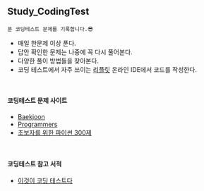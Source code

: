 ## Study_CodingTest

    푼 코딩테스트 문제를 기록합니다.😎
    
* 매일 한문제 이상 푼다.
* 답안 확인한 문제는 나중에 꼭 다시 풀어본다.
* 다양한 풀이 방법들을 찾아본다.
* 코딩 테스트에서 자주 쓰이는 [리플릿](https://replit.com/) 온라인 IDE에서 코드를 작성한다.

<br>
    
#### 코딩테스트 문제 사이트

  * [Baekjoon](https://www.acmicpc.net/)
  * [Programmers](https://programmers.co.kr/)
  * [초보자를 위한 파이썬 300제](https://wikidocs.net/book/922)

<br>

#### 코딩테스트 참고 서적

  * [이것이 코딩 테스트다](https://www.hanbit.co.kr/media/books/book_view.html?p_code=B8945183661)

